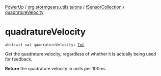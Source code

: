 [PowerUp](../../index.md) / [org.stormgears.utils.talons](../index.md) / [ISensorCollection](index.md) / [quadratureVelocity](./quadrature-velocity.md)

# quadratureVelocity

`abstract val quadratureVelocity: `[`Int`](https://kotlinlang.org/api/latest/jvm/stdlib/kotlin/-int/index.html)

Get the quadrature velocity, regardless of whether
it is actually being used for feedback.

**Return**
the quadrature velocity in units per 100ms.

